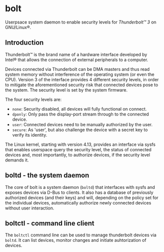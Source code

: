 bolt
====

Userpsace system daemon to enable security levels for *Thunderbolt™ 3*
on GNU/Linux®.

Introduction
------------

Thunderbolt™ is the brand name of a hardware interface developed by
Intel® that allows the connection of external peripherals to a
computer.

Devices connected via Thunderbolt can be DMA masters and thus read
system memory without interference of the operating system (or even
the CPU).  Version 3 of the interface provides 4 different security
levels, in order to mitigate the aforementioned security risk that
connected devices pose to the system. The security level is set by the
system firmware.

The four security levels are:

 * `none`:   Security disabled, all devices will fully functional
             on connect.
 * `dponly`: Only pass the display-port stream through to the
             connected device.
 * `user`:   Connected devices need to be manually authorized by
             the user.
 * `secure`: As 'user', but also challenge the device with a secret
             key to verify its identity.

The Linux kernel, starting with version 4.13, provides an interface via
sysfs that enables userspace query the security level, the status of
connected devices and, most importantly, to authorize devices, if the
security level demands it.

boltd - the system daemon
-------------------------

The core of bolt is a system daemon (`boltd`) that interfaces with
sysfs and exposes devices via D-Bus to clients. It also has a database
of previously authorized devices (and their keys) and will, depending
on the policy set for the individual devices, automatically authorize
newly connected devices without user interaction.

boltctl - command line client
-----------------------------
The `boltctl` command line can be used to manage thunderbolt devices
via `boltd`.  It can list devices, monitor changes and initiate
auhtorization of devices.

